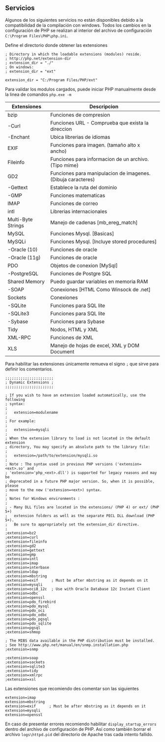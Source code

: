 ## Servicios

Algunos de los siguientes servicios no están disponibles debido a la compatibilidad de la compilación con windows. Todos los cambios en la configuración de PHP se realizan al interior del archivo de configuración `C:\Program Files\PHP\php.ini`.

Define el directorio donde obtener las extensiones

~~~
; Directory in which the loadable extensions (modules) reside.
; http://php.net/extension-dir
; extension_dir = "./"
; On windows:
; extension_dir = "ext"
~~~

~~~
extension_dir = "C:/Program Files/PHP/ext"
~~~

Para validar los modulos cargados, puede iniciar PHP manualmente desde la linea de comandos `php.exe -m` 

| Extensiones | Descripcion |
| --- | --- |
| bzip | Funciones de compresion |
| -Curl | Funciones URL - Comprueba que exista la direccion |
| -Enchant | Ubica librerias de idiomas |
| EXIF | Funciones para imagen. (tamaño alto x ancho) |
| Fileinfo | Funciones para informacion de un archivo. (Tipo mime) |
| GD2 | Funciones para manipulacion de imagenes. (Dibuja caracteres) |
| -Gettext | Establece la ruta del dominio |
| -GMP | Funciones matematicas |
| IMAP | Funciones de correo |
| intl | Librerias internacionales |
| Multi-Byte Strings | Manejo de cadenas [mb_ereg_match] |
| MySQL | Funciones Mysql. [Basicas] |
| MySQLi | Funciones Mysql. [Incluye stored procedures] |
| -Oracle (10) | Funciones de oracle |
| -Oracle (11g) | Funciones de oracle |
| PDO | Objetos de conexion [MySql] |
| -PostgreSQL | Funciones de Postgre SQL |
| Shared Memory | Puedo guardar variables en memoria RAM |
| -SOAP | Conexiones [HTML Como Winsock de .net] |
| Sockets | Conexiones |
| -SQLite | Funciones para SQL lite |
| -SQLite3 | Funciones para SQL lite |
| -Sybase | Funciones para Sybase |
| Tidy | Nodos, HTML y XML |
| XML-RPC | Funciones de XML |
| XLS | Manejo de hojas de excel, XML y DOM Document |

Para habilitar las extensiones únicamente remueva el signo `;` que sirve para definir los comentarios.

~~~
;;;;;;;;;;;;;;;;;;;;;;
; Dynamic Extensions ;
;;;;;;;;;;;;;;;;;;;;;;

; If you wish to have an extension loaded automatically, use the following
; syntax:
;
;   extension=modulename
;
; For example:
;
;   extension=mysqli
; 
; When the extension library to load is not located in the default extension
; directory, You may specify an absolute path to the library file:
;
;   extension=/path/to/extension/mysqli.so
;
; Note : The syntax used in previous PHP versions ('extension=<ext>.so' and
; 'extension='php_<ext>.dll') is supported for legacy reasons and may be
; deprecated in a future PHP major version. So, when it is possible, please
; move to the new ('extension=<ext>) syntax.
;
; Notes for Windows environments :
;
; - Many DLL files are located in the extensions/ (PHP 4) or ext/ (PHP 5+)
;   extension folders as well as the separate PECL DLL download (PHP 5+).
;   Be sure to appropriately set the extension_dir directive.
;
;extension=bz2
;extension=curl
;extension=fileinfo
;extension=gd2
;extension=gettext
;extension=gmp
;extension=intl
;extension=imap
;extension=interbase
;extension=ldap
;extension=mbstring
;extension=exif      ; Must be after mbstring as it depends on it
;extension=mysqli
;extension=oci8_12c  ; Use with Oracle Database 12c Instant Client
;extension=odbc
;extension=openssl
;extension=pdo_firebird
;extension=pdo_mysql
;extension=pdo_oci
;extension=pdo_odbc
;extension=pdo_pgsql
;extension=pdo_sqlite
;extension=pgsql
;extension=shmop

; The MIBS data available in the PHP distribution must be installed.
; See http://www.php.net/manual/en/snmp.installation.php
;extension=snmp

;extension=soap
;extension=sockets
;extension=sqlite3
;extension=tidy
;extension=xmlrpc
;extension=xsl
~~~

Las extensiones que recomiendo des comentar son las siguientes

~~~
extension=imap
extension=mbstring
extension=exif      ; Must be after mbstring as it depends on it
extension=mysqli
extension=openssl
~~~

En caso de presentar errores recomiendo habilitar `display_startup_errors` dentro del archivo de configuración de PHP. Así como también borrar el archivo `logs\httpd.pid` del directorio de Apache tras cada intento fallido.
